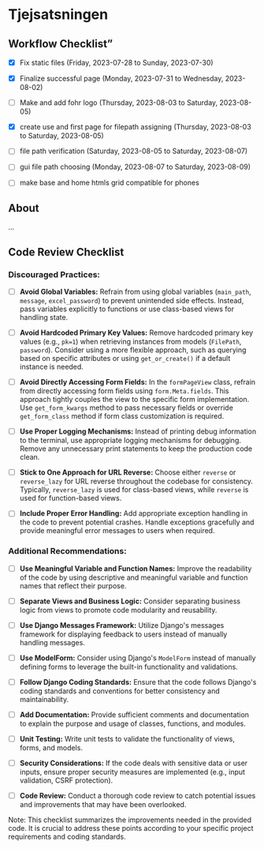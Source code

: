 # Tjejsatsningen

## Workflow Checklist”     

- [x] Fix static files (Friday, 2023-07-28 to Sunday, 2023-07-30)
- [x] Finalize successful page (Monday, 2023-07-31 to Wednesday, 2023-08-02)
- [ ] Make and add fohr logo (Thursday, 2023-08-03 to Saturday, 2023-08-05)
- [x] create use and first page for filepath assigning (Thursday, 2023-08-03 to Saturday, 2023-08-05)
- [ ] file path verification (Saturday, 2023-08-05 to Saturday, 2023-08-07)
- [ ] gui file path choosing (Monday, 2023-08-07 to Saturday, 2023-08-09)
- [ ] make base and home htmls grid compatible for phones


## About

...

## Code Review Checklist

### Discouraged Practices:

- [ ] **Avoid Global Variables:** Refrain from using global variables (`main_path`, `message`, `excel_password`) to prevent unintended side effects. Instead, pass variables explicitly to functions or use class-based views for handling state.

- [ ] **Avoid Hardcoded Primary Key Values:** Remove hardcoded primary key values (e.g., `pk=1`) when retrieving instances from models (`FilePath`, `password`). Consider using a more flexible approach, such as querying based on specific attributes or using `get_or_create()` if a default instance is needed.

- [ ] **Avoid Directly Accessing Form Fields:** In the `formPageView` class, refrain from directly accessing form fields using `form.Meta.fields`. This approach tightly couples the view to the specific form implementation. Use `get_form_kwargs` method to pass necessary fields or override `get_form_class` method if form class customization is required.

- [ ] **Use Proper Logging Mechanisms:** Instead of printing debug information to the terminal, use appropriate logging mechanisms for debugging. Remove any unnecessary print statements to keep the production code clean.

- [ ] **Stick to One Approach for URL Reverse:** Choose either `reverse` or `reverse_lazy` for URL reverse throughout the codebase for consistency. Typically, `reverse_lazy` is used for class-based views, while `reverse` is used for function-based views.

- [ ] **Include Proper Error Handling:** Add appropriate exception handling in the code to prevent potential crashes. Handle exceptions gracefully and provide meaningful error messages to users when required.

### Additional Recommendations:

- [ ] **Use Meaningful Variable and Function Names:** Improve the readability of the code by using descriptive and meaningful variable and function names that reflect their purpose.

- [ ] **Separate Views and Business Logic:** Consider separating business logic from views to promote code modularity and reusability.

- [ ] **Use Django Messages Framework:** Utilize Django's messages framework for displaying feedback to users instead of manually handling messages.

- [ ] **Use ModelForm:** Consider using Django's `ModelForm` instead of manually defining forms to leverage the built-in functionality and validations.

- [ ] **Follow Django Coding Standards:** Ensure that the code follows Django's coding standards and conventions for better consistency and maintainability.

- [ ] **Add Documentation:** Provide sufficient comments and documentation to explain the purpose and usage of classes, functions, and modules.

- [ ] **Unit Testing:** Write unit tests to validate the functionality of views, forms, and models.

- [ ] **Security Considerations:** If the code deals with sensitive data or user inputs, ensure proper security measures are implemented (e.g., input validation, CSRF protection).

- [ ] **Code Review:** Conduct a thorough code review to catch potential issues and improvements that may have been overlooked.

Note: This checklist summarizes the improvements needed in the provided code. It is crucial to address these points according to your specific project requirements and coding standards.


<!-- Add more information about your project below -->
